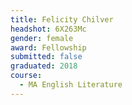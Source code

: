 ```yaml
---
title: Felicity Chilver
headshot: 6X263Mc
gender: female
award: Fellowship
submitted: false
graduated: 2018
course:
  - MA English Literature
---
```

